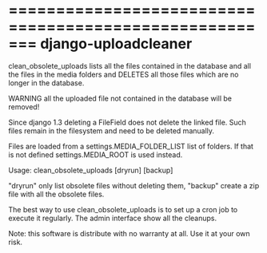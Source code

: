 =======================================================
django-uploadcleaner
=======================================================

clean_obsolete_uploads lists all the files contained in the
database and all the files in the media folders and 
DELETES all those files which are no longer in the database.

WARNING all the uploaded file not contained in the database
will be removed!
        
Since django 1.3 deleting a FileField does not delete the
linked file. Such files remain in the filesystem and need to
be deleted manually. 
        
Files are loaded from a settings.MEDIA_FOLDER_LIST list
of folders. If that is not defined settings.MEDIA_ROOT
is used instead. 
        
Usage: clean_obsolete_uploads [dryrun] [backup]

"dryrun" only list obsolete files without deleting them, 
"backup" create a zip file with all the obsolete files.

The best way to use clean_obsolete_uploads is to set up a 
cron job to execute it regularly. The admin interface
show all the cleanups.


Note: this software is distribute with no warranty at all.
Use it at your own risk.